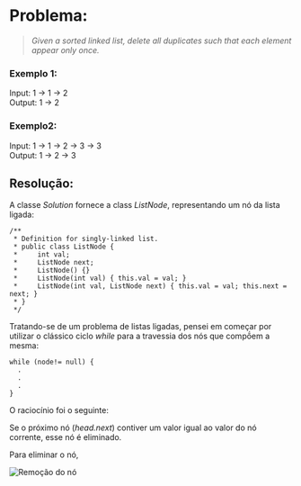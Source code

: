 

# Problema:

> *Given a sorted linked list, delete all duplicates such that each element appear only once.*


### Exemplo 1:

  Input: 1 -> 1 -> 2  
  Output: 1 -> 2

### Exemplo2:
  Input: 1 -> 1 -> 2 -> 3 -> 3  
  Output: 1 -> 2 -> 3  


## Resolução:

A classe *Solution* fornece a class *ListNode*, representando um nó da lista ligada:

```
/**
 * Definition for singly-linked list.
 * public class ListNode {
 *     int val;
 *     ListNode next;
 *     ListNode() {}
 *     ListNode(int val) { this.val = val; }
 *     ListNode(int val, ListNode next) { this.val = val; this.next = next; }
 * }
 */
```

Tratando-se de um problema de listas ligadas, pensei em começar por utilizar o clássico ciclo *while* para a travessia dos nós que compṍem a mesma:

```
while (node!= null) {
  .
  .
  .
}
```

O raciocínio foi o seguinte:  

Se o próximo nó (*head.next*) contiver um valor igual ao valor do nó corrente, esse nó é eliminado.

Para eliminar o nó,

![Remoção do nó]("RemoveNodeStackOverflow.png")
